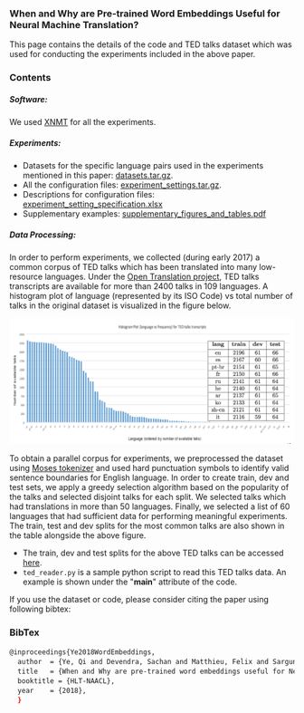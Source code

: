 ### When and Why are Pre-trained Word Embeddings Useful for Neural Machine Translation?

This page contains the details of the code and TED talks dataset which was used for conducting the experiments included in the above paper.

### Contents

##### Software:
We used [XNMT](https://github.com/neulab/xnmt) for all the experiments.

##### Experiments:

* Datasets for the specific language pairs used in the experiments mentioned in this paper: [datasets.tar.gz](supplementary/datasets.tar.gz).
* All the configuration files: [experiment_settings.tar.gz](supplementary/experiment_settings.tar.gz).
* Descriptions for configuration files: [experiment\_setting\_specification.xlsx](supplementary/experiment_setting_specification.xlsx)
* Supplementary examples: [supplementary\_figures\_and\_tables.pdf](supplementary/supplementary_figures_and_tables.pdf)

##### Data Processing:
In order to perform experiments, we collected (during early 2017) a common corpus of TED talks which has been translated into many low-resource languages.
Under the [Open Translation project](https://www.ted.com/participate/translate), 
TED talks transcripts are available for more than 2400 talks in 109 languages. 
A histogram plot of language (represented by its ISO Code) vs total number of talks 
in the original dataset is visualized in the figure below.

![TED Talks statistics](images/ted.png)

To obtain a parallel corpus for experiments, we preprocessed the dataset using [Moses tokenizer](https://github.com/moses-smt/mosesdecoder/blob/master/scripts/tokenizer/tokenizer.perl) 
and used hard punctuation symbols to identify valid sentence boundaries for English language. 
In order to create train, dev and test sets, we apply a greedy selection algorithm based on the 
popularity of the talks and selected disjoint talks for each split. We selected talks which had 
translations in more than 50 languages. Finally, we selected a list of 60 languages that had 
sufficient data for performing meaningful experiments.
The train, test and dev splits for the most common talks are also shown in the table alongside the above figure.

* The train, dev and test splits for the above TED talks can be accessed [here](https://www.dropbox.com/s/ah6x2ni3ev0i2lk/ted_talks.tar.gz?dl=0).
* ``ted_reader.py`` is a sample python script to read this TED talks data. An example is shown under the "__main__" attribute of the code. 


If you use the dataset or code, please consider citing the paper using following bibtex:

### BibTex
```bash
@inproceedings{Ye2018WordEmbeddings,
  author  = {Ye, Qi and Devendra, Sachan and Matthieu, Felix and Sarguna, Padmanabhan and Graham, Neubig},
  title   = {When and Why are pre-trained word embeddings useful for Neural Machine Translation},
  booktitle = {HLT-NAACL},
  year    = {2018},
  }
```


